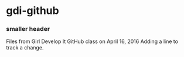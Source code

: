 # gdi-github
### smaller header
Files from Girl Develop It GitHub class on April 16, 2016
Adding a line to track a change. 
